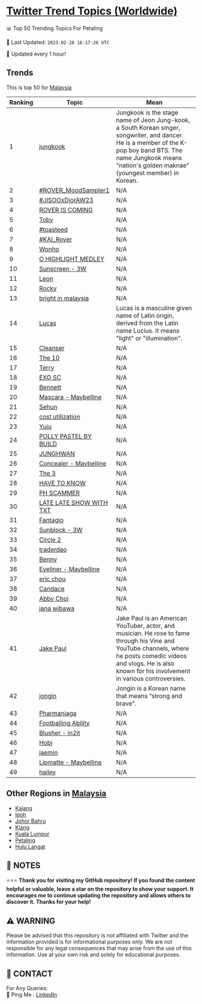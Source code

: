 [Twitter Trend Topics (Worldwide)](https://github.com/ErcinDedeoglu/Twitter-Trend-Topics)
==========


📊 Top 50 Trending Topics For Petaling

📆 Last Updated: `2023-02-28 16:17:26 UTC`

🔧 Updated every 1 hour!


## Trends

This is top 50 for [Malaysia](</Malaysia>)

| Ranking | Topic | Mean |
| ------- | ------------ | ------------ |
| 1 | [jungkook](http://twitter.com/search?q=jungkook) | Jungkook is the stage name of Jeon Jung-kook, a South Korean singer, songwriter, and dancer. He is a member of the K-pop boy band BTS. The name Jungkook means "nation's golden maknae" (youngest member) in Korean. |
| 2 | [#ROVER_MoodSampler1](http://twitter.com/search?q=%23ROVER_MoodSampler1) | N/A |
| 3 | [#JISOOxDiorAW23](http://twitter.com/search?q=%23JISOOxDiorAW23) | N/A |
| 4 | [ROVER IS COMING](http://twitter.com/search?q=ROVER+IS+COMING) | N/A |
| 5 | [Toby](http://twitter.com/search?q=Toby) | N/A |
| 6 | [#toasteed](http://twitter.com/search?q=%23toasteed) | N/A |
| 7 | [#KAI_Rover](http://twitter.com/search?q=%23KAI_Rover) | N/A |
| 8 | [Wonho](http://twitter.com/search?q=Wonho) | N/A |
| 9 | [O HIGHLIGHT MEDLEY](http://twitter.com/search?q=O+HIGHLIGHT+MEDLEY) | N/A |
| 10 | [Sunscreen - 3W](http://twitter.com/search?q=Sunscreen+-+3W) | N/A |
| 11 | [Leon](http://twitter.com/search?q=Leon) | N/A |
| 12 | [Rocky](http://twitter.com/search?q=Rocky) | N/A |
| 13 | [bright in malaysia](http://twitter.com/search?q=bright+in+malaysia) | N/A |
| 14 | [Lucas](http://twitter.com/search?q=Lucas) | Lucas is a masculine given name of Latin origin, derived from the Latin name Lucius. It means "light" or "illumination". |
| 15 | [Cleanser](http://twitter.com/search?q=Cleanser) | N/A |
| 16 | [The 10](http://twitter.com/search?q=The+10) | N/A |
| 17 | [Terry](http://twitter.com/search?q=Terry) | N/A |
| 18 | [EXO SC](http://twitter.com/search?q=EXO+SC) | N/A |
| 19 | [Bennett](http://twitter.com/search?q=Bennett) | N/A |
| 20 | [Mascara - Maybelline](http://twitter.com/search?q=Mascara+-+Maybelline) | N/A |
| 21 | [Sehun](http://twitter.com/search?q=Sehun) | N/A |
| 22 | [cost utilization](http://twitter.com/search?q=cost+utilization) | N/A |
| 23 | [Yuju](http://twitter.com/search?q=Yuju) | N/A |
| 24 | [POLLY PASTEL BY BUILD](http://twitter.com/search?q=POLLY+PASTEL+BY+BUILD) | N/A |
| 25 | [JUNGHWAN](http://twitter.com/search?q=JUNGHWAN) | N/A |
| 26 | [Concealer - Maybelline](http://twitter.com/search?q=Concealer+-+Maybelline) | N/A |
| 27 | [The 3](http://twitter.com/search?q=The+3) | N/A |
| 28 | [HAVE TO KNOW](http://twitter.com/search?q=HAVE+TO+KNOW) | N/A |
| 29 | [PH SCAMMER](http://twitter.com/search?q=PH+SCAMMER) | N/A |
| 30 | [LATE LATE SHOW WITH TXT](http://twitter.com/search?q=LATE+LATE+SHOW+WITH+TXT) | N/A |
| 31 | [Fantagio](http://twitter.com/search?q=Fantagio) | N/A |
| 32 | [Sunblock - 3W](http://twitter.com/search?q=Sunblock+-+3W) | N/A |
| 33 | [Circle 2](http://twitter.com/search?q=Circle+2) | N/A |
| 34 | [traderdao](http://twitter.com/search?q=traderdao) | N/A |
| 35 | [Benny](http://twitter.com/search?q=Benny) | N/A |
| 36 | [Eyeliner - Maybelline](http://twitter.com/search?q=Eyeliner+-+Maybelline) | N/A |
| 37 | [eric chou](http://twitter.com/search?q=eric+chou) | N/A |
| 38 | [Candace](http://twitter.com/search?q=Candace) | N/A |
| 39 | [Abby Choi](http://twitter.com/search?q=Abby+Choi) | N/A |
| 40 | [jana wibawa](http://twitter.com/search?q=jana+wibawa) | N/A |
| 41 | [Jake Paul](http://twitter.com/search?q=Jake+Paul) | Jake Paul is an American YouTuber, actor, and musician. He rose to fame through his Vine and YouTube channels, where he posts comedic videos and vlogs. He is also known for his involvement in various controversies. |
| 42 | [jongin](http://twitter.com/search?q=jongin) | Jongin is a Korean name that means “strong and brave”. |
| 43 | [Pharmaniaga](http://twitter.com/search?q=Pharmaniaga) | N/A |
| 44 | [Footballing Ability](http://twitter.com/search?q=Footballing+Ability) | N/A |
| 45 | [Blusher - in2it](http://twitter.com/search?q=Blusher+-+in2it) | N/A |
| 46 | [Hobi](http://twitter.com/search?q=Hobi) | N/A |
| 47 | [jaemin](http://twitter.com/search?q=jaemin) | N/A |
| 48 | [Lipmatte - Maybelline](http://twitter.com/search?q=Lipmatte+-+Maybelline) | N/A |
| 49 | [hailey](http://twitter.com/search?q=hailey) | N/A |



## Other Regions in [Malaysia](</Malaysia>)

* [Kajang](</Malaysia/Kajang.md>)
* [Ipoh](</Malaysia/Ipoh.md>)
* [Johor Bahru](</Malaysia/Johor Bahru.md>)
* [Klang](</Malaysia/Klang.md>)
* [Kuala Lumpur](</Malaysia/Kuala Lumpur.md>)
* [Petaling](</Malaysia/Petaling.md>)
* [Hulu Langat](</Malaysia/Hulu Langat.md>)



## 📝 NOTES

⭐⭐⭐ **Thank you for visiting my GitHub repository! If you found the content helpful or valuable, leave a star on the repository to show your support. It encourages me to continue updating the repository and allows others to discover it. Thanks for your help!**


## ⚠️ WARNING

Please be advised that this repository is not affiliated with Twitter and the information provided is for informational purposes only. We are not responsible for any legal consequences that may arise from the use of this information. Use at your own risk and solely for educational purposes.


## 📨 CONTACT

 For Any Queries:  
            🏓 Ping Me : [LinkedIn](https://www.linkedin.com/in/ercindedeoglu/)
